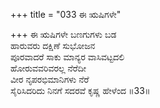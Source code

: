 +++
title = "033 ಈ ಋಷಿಗಳೇ"

+++
ಈ ಋಷಿಗಳೇ ಬಣಗುಗಳು ಬಡ  
ಹಾರುವರು ದಕ್ಷಿಣೆ ಸುಭೋಜನ  
ಪೂರವಾದರೆ ಸಾಕು ಮಾನ್ಯರ ವಾಸಿವಟ್ಟದಲಿ  
ಹೋರುವವರಿವರಲ್ಲ ನೆರೆದೀ   
ವೀರ ನೃಪರಭಿಮಾನಿಗಳು ನೆರೆ   
ಸೈರಿಸಿದರಿದು ನಿನಗೆ ಸದರವೆ ಕೃಷ್ಣ ಹೇಳೆಂದ     ॥33॥